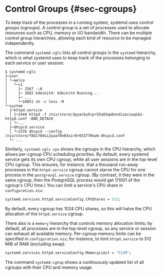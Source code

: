 # Control Groups {#sec-cgroups}

To keep track of the processes in a running system, systemd uses
*control groups* (cgroups). A control group is a set of processes used
to allocate resources such as CPU, memory or I/O bandwidth. There can be
multiple control group hierarchies, allowing each kind of resource to be
managed independently.

The command `systemd-cgls` lists all control groups in the `systemd`
hierarchy, which is what systemd uses to keep track of the processes
belonging to each service or user session:

```ShellSession
$ systemd-cgls
├─user
│ └─eelco
│   └─c1
│     ├─ 2567 -:0
│     ├─ 2682 kdeinit4: kdeinit4 Running...
│     ├─ ...
│     └─10851 sh -c less -R
└─system
  ├─httpd.service
  │ ├─2444 httpd -f /nix/store/3pyacby5cpr55a03qwbnndizpciwq161-httpd.conf -DNO_DETACH
  │ └─...
  ├─dhcpcd.service
  │ └─2376 dhcpcd --config /nix/store/f8dif8dsi2yaa70n03xir8r653776ka6-dhcpcd.conf
  └─ ...
```

Similarly, `systemd-cgls cpu` shows the cgroups in the CPU hierarchy,
which allows per-cgroup CPU scheduling priorities. By default, every
systemd service gets its own CPU cgroup, while all user sessions are in
the top-level CPU cgroup. This ensures, for instance, that a thousand
run-away processes in the `httpd.service` cgroup cannot starve the CPU
for one process in the `postgresql.service` cgroup. (By contrast, it
they were in the same cgroup, then the PostgreSQL process would get
1/1001 of the cgroup's CPU time.) You can limit a service's CPU share in
`configuration.nix`:

```nix
systemd.services.httpd.serviceConfig.CPUShares = 512;
```

By default, every cgroup has 1024 CPU shares, so this will halve the CPU
allocation of the `httpd.service` cgroup.

There also is a `memory` hierarchy that controls memory allocation
limits; by default, all processes are in the top-level cgroup, so any
service or session can exhaust all available memory. Per-cgroup memory
limits can be specified in `configuration.nix`; for instance, to limit
`httpd.service` to 512 MiB of RAM (excluding swap):

```nix
systemd.services.httpd.serviceConfig.MemoryLimit = "512M";
```

The command `systemd-cgtop` shows a continuously updated list of all
cgroups with their CPU and memory usage.
